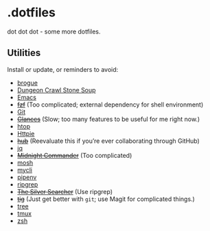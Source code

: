 .dotfiles
=========

dot dot dot - some more dotfiles.

## Utilities

Install or update, or reminders to avoid:

- [brogue](https://sites.google.com/site/broguegame)
- [Dungeon Crawl Stone Soup](https://crawl.develz.org)
- [Emacs](https://www.gnu.org/software/emacs)
- ~~[fzf](https://github.com/junegunn/fzf)~~ (Too complicated; external dependency for shell environment)
- [Git](https://git-scm.com)
- ~~[Glances](https://nicolargo.github.io/glances)~~ (Slow; too many features to be useful for me right now.)
- [htop](http://hisham.hm/htop/)
- [Httpie](https://httpie.org)
- ~~[hub](https://hub.github.com)~~ (Reevaluate this if you’re ever collaborating through GitHub)
- [jq](https://stedolan.github.io/jq)
- ~~[Midnight Commander](http://midnight-commander.org)~~ (Too complicated)
- [mosh](https://mosh.org)
- [mycli](http://www.mycli.net)
- [pipenv](https://docs.pipenv.org)
- [ripgrep](https://github.com/BurntSushi/ripgrep)
- ~~[The Silver Searcher](https://geoff.greer.fm/ag)~~ (Use ripgrep)
- ~~[tig](https://jonas.github.io/tig)~~ (Just get better with `git`; use Magit for complicated things.)
- [tree](http://mama.indstate.edu/users/ice/tree)
- [tmux](https://github.com/tmux/tmux/wiki)
- [zsh](http://zsh.sourceforge.net)
